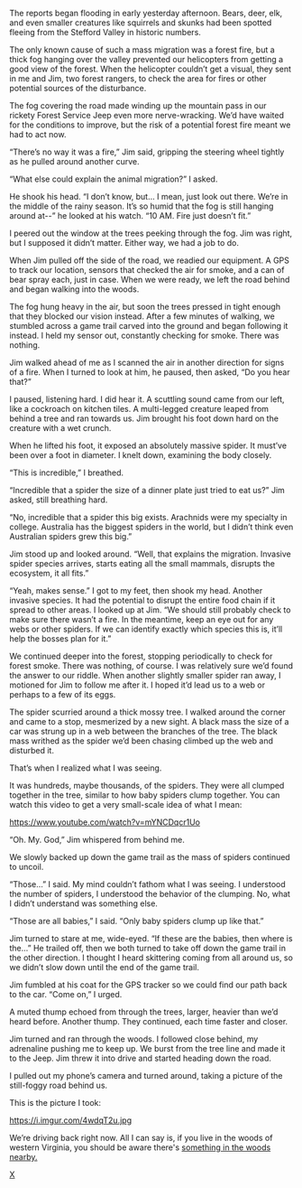 The reports began flooding in early yesterday afternoon. Bears, deer, elk, and even smaller creatures like squirrels and skunks had been spotted fleeing from the Stefford Valley in historic numbers. 

The only known cause of such a mass migration was a forest fire, but a thick fog hanging over the valley prevented our helicopters from getting a good view of the forest. When the helicopter couldn’t get a visual, they sent in me and Jim, two forest rangers, to check the area for fires or other potential sources of the disturbance.

The fog covering the road made winding up the mountain pass in our rickety Forest Service Jeep even more nerve-wracking. We’d have waited for the conditions to improve, but the risk of a potential forest fire meant we had to act now.

“There’s no way it was a fire,” Jim said, gripping the steering wheel tightly as he pulled around another curve.

“What else could explain the animal migration?” I asked.

He shook his head. “I don’t know, but… I mean, just look out there. We’re in the middle of the rainy season. It’s so humid that the fog is still hanging around at--” he looked at his watch. “10 AM. Fire just doesn’t fit.”

I peered out the window at the trees peeking through the fog. Jim was right, but I supposed it didn’t matter. Either way, we had a job to do. 

When Jim pulled off the side of the road, we readied our equipment. A GPS to track our location, sensors that checked the air for smoke, and a can of bear spray each, just in case. When we were ready, we left the road behind and began walking into the woods.

The fog hung heavy in the air, but soon the trees pressed in tight enough that they blocked our vision instead. After a few minutes of walking, we stumbled across a game trail carved into the ground and began following it instead. I held my sensor out, constantly checking for smoke. There was nothing.

Jim walked ahead of me as I scanned the air in another direction for signs of a fire. When I turned to look at him, he paused, then asked, “Do you hear that?” 

I paused, listening hard. I did hear it. A scuttling sound came from our left, like a cockroach on kitchen tiles. A multi-legged creature leaped from behind a tree and ran towards us. Jim brought his foot down hard on the creature with a wet crunch. 

When he lifted his foot, it exposed an absolutely massive spider. It must’ve been over a foot in diameter. I knelt down, examining the body closely. 

“This is incredible,” I breathed. 

“Incredible that a spider the size of a dinner plate just tried to eat us?” Jim asked, still breathing hard.

“No, incredible that a spider this big exists. Arachnids were my specialty in college. Australia has the biggest spiders in the world, but I didn’t think even Australian spiders grew this big.”

Jim stood up and looked around. “Well, that explains the migration. Invasive spider species arrives, starts eating all the small mammals, disrupts the ecosystem, it all fits.”

“Yeah, makes sense.” I got to my feet, then shook my head. Another invasive species. It had the potential to disrupt the entire food chain if it spread to other areas. I looked up at Jim. “We should still probably check to make sure there wasn’t a fire. In the meantime, keep an eye out for any webs or other spiders. If we can identify exactly which species this is, it’ll help the bosses plan for it.”

We continued deeper into the forest, stopping periodically to check for forest smoke. There was nothing, of course. I was relatively sure we’d found the answer to our riddle. When another slightly smaller spider ran away, I motioned for Jim to follow me after it. I hoped it’d lead us to a web or perhaps to a few of its eggs. 

The spider scurried around a thick mossy tree. I walked around the corner and came to a stop, mesmerized by a new sight. A black mass the size of a car was strung up in a web between the branches of the tree. The black mass writhed as the spider we’d been chasing climbed up the web and disturbed it.

That’s when I realized what I was seeing.

It was hundreds, maybe thousands, of the spiders. They were all clumped together in the tree, similar to how baby spiders clump together. You can watch this video to get a very small-scale idea of what I mean:

https://www.youtube.com/watch?v=mYNCDqcr1Uo

“Oh. My. God,” Jim whispered from behind me. 

We slowly backed up down the game trail as the mass of spiders continued to uncoil.

“Those…” I said. My mind couldn’t fathom what I was seeing. I understood the number of spiders, I understood the behavior of the clumping. No, what I didn’t understand was something else. 

“Those are all babies,” I said. “Only baby spiders clump up like that.”

Jim turned to stare at me, wide-eyed. “If these are the babies, then where is the…” He trailed off, then we both turned to take off down the game trail in the other direction. I thought I heard skittering coming from all around us, so we didn’t slow down until the end of the game trail.

Jim fumbled at his coat for the GPS tracker so we could find our path back to the car. “Come on,” I urged.

A muted thump echoed from through the trees, larger, heavier than we’d heard before. Another thump. They continued, each time faster and closer. 

Jim turned and ran through the woods. I followed close behind, my adrenaline pushing me to keep up. We burst from the tree line and made it to the Jeep. Jim threw it into drive and started heading down the road. 

I pulled out my phone’s camera and turned around, taking a picture of the still-foggy road behind us. 

This is the picture I took:

https://i.imgur.com/4wdqT2u.jpg

We’re driving back right now. All I can say is, if you live in the woods of western Virginia, you should be aware there's [something in the woods nearby.](https://www.reddit.com/r/WorchesterStreet/comments/gbpc8t/a_huge_storm_swept_through_my_town_a_week_ago_it/)

[X](https://www.reddit.com/r/WorchesterStreet/comments/j5p5c8/about_me_and_a_list_of_my_best_stories/)